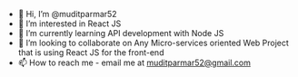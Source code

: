 - 👋 Hi, I’m @muditparmar52
- 👀 I’m interested in React JS
- 🌱 I’m currently learning API development with Node JS
- 💞️ I’m looking to collaborate on Any Micro-services oriented Web Project that is using React JS for the front-end
- 📫 How to reach me - email me at muditparmar52@gmail.com

<!---
muditparmar52/muditparmar52 is a ✨ special ✨ repository because its `README.md` (this file) appears on your GitHub profile.
You can click the Preview link to take a look at your changes.
--->
